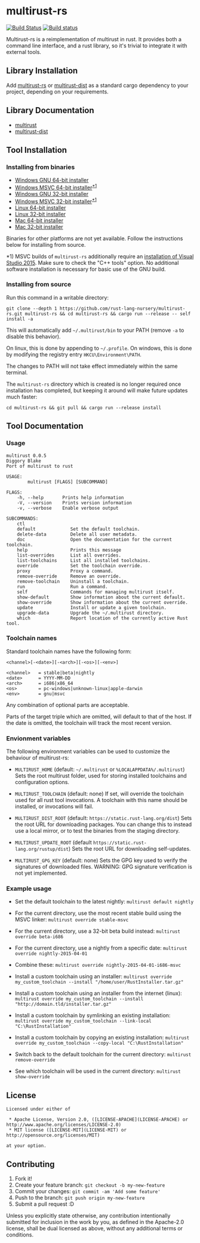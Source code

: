 # multirust-rs

[![Build Status](https://travis-ci.org/rust-lang-nursery/multirust-rs.svg?branch=master)](https://travis-ci.org/rust-lang-nursery/multirust-rs)
[![Build status](https://ci.appveyor.com/api/projects/status/vyiu5qfallpo0n6c/branch/master?svg=true)](https://ci.appveyor.com/project/brson/multirust-rs/branch/master)

Multirust-rs is a reimplementation of multirust in rust. It provides both a command line interface, and a rust library, so it's trivial to integrate it with external tools.

## Library Installation

Add [multirust-rs](https://crates.io/crates/multirust-rs) or [multirust-dist](https://crates.io/crates/multirust-dist) as a standard cargo dependency to your project, depending on your requirements.

## Library Documentation

- [multirust](http://diggsey.github.io/multirust-rs/multirust/index.html)
- [multirust-dist](http://diggsey.github.io/multirust-rs/multirust_dist/index.html)


## Tool Installation

### Installing from binaries

- [Windows GNU 64-bit installer](https://github.com/rust-lang-nursery/multirust-rs-binaries/raw/master/x86_64-pc-windows-gnu/multirust-setup.exe)
- [Windows MSVC 64-bit installer](https://github.com/rust-lang-nursery/multirust-rs-binaries/raw/master/x86_64-pc-windows-msvc/multirust-setup.exe)<sup>[\*1](#vs2015)</sup>
- [Windows GNU 32-bit installer](https://github.com/rust-lang-nursery/multirust-rs-binaries/raw/master/i686-pc-windows-gnu/multirust-setup.exe)
- [Windows MSVC 32-bit installer](https://github.com/rust-lang-nursery/multirust-rs-binaries/raw/master/i686-pc-windows-msvc/multirust-setup.exe)<sup>[\*1](#vs2015)</sup>
- [Linux 64-bit installer](https://github.com/rust-lang-nursery/multirust-rs-binaries/raw/master/x86_64-unknown-linux-gnu/multirust-setup)
- [Linux 32-bit installer](https://github.com/rust-lang-nursery/multirust-rs-binaries/raw/master/i686-unknown-linux-gnu/multirust-setup)
- [Mac 64-bit installer](https://github.com/rust-lang-nursery/multirust-rs-binaries/raw/master/x86_64-apple-darwin/multirust-setup)
- [Mac 32-bit installer](https://github.com/rust-lang-nursery/multirust-rs-binaries/raw/master/i686-apple-darwin/multirust-setup)

Binaries for other platforms are not yet available. Follow the instructions below for installing from source.

<a name="vs2015">\*1)</a> MSVC builds of `multirust-rs` additionally require an [installation of Visual Studio 2015](https://www.visualstudio.com/downloads). Make sure to check the "C++ tools" option. No additional software installation is necessary for basic use of the GNU build.

### Installing from source

Run this command in a writable directory:
```
git clone --depth 1 https://github.com/rust-lang-nursery/multirust-rs.git multirust-rs && cd multirust-rs && cargo run --release -- self install -a
```

This will automatically add `~/.multirust/bin` to your PATH (remove `-a` to disable this behavior).

On linux, this is done by appending to `~/.profile`.
On windows, this is done by modifying the registry entry `HKCU\Environment\PATH`.

The changes to PATH will not take effect immediately within the same terminal.

The `multirust-rs` directory which is created is no longer required once installation has completed, but keeping it around will make future updates much faster:

```
cd multirust-rs && git pull && cargo run --release install
```


## Tool Documentation

### Usage

```
multirust 0.0.5
Diggory Blake
Port of multirust to rust

USAGE:
        multirust [FLAGS] [SUBCOMMAND]

FLAGS:
    -h, --help       Prints help information
    -V, --version    Prints version information
    -v, --verbose    Enable verbose output

SUBCOMMANDS:
    ctl
    default             Set the default toolchain.
    delete-data         Delete all user metadata.
    doc                 Open the documentation for the current toolchain.
    help                Prints this message
    list-overrides      List all overrides.
    list-toolchains     List all installed toolchains.
    override            Set the toolchain override.
    proxy               Proxy a command.
    remove-override     Remove an override.
    remove-toolchain    Uninstall a toolchain.
    run                 Run a command.
    self                Commands for managing multirust itself.
    show-default        Show information about the current default.
    show-override       Show information about the current override.
    update              Install or update a given toolchain.
    upgrade-data        Upgrade the ~/.multirust directory.
    which               Report location of the currently active Rust tool.
```

### Toolchain names

Standard toolchain names have the following form:
```
<channel>[-<date>][-<arch>][-<os>][-<env>]

<channel>	= stable|beta|nightly
<date>		= YYYY-MM-DD
<arch>		= i686|x86_64
<os>		= pc-windows|unknown-linux|apple-darwin
<env>		= gnu|msvc
```

Any combination of optional parts are acceptable.

Parts of the target triple which are omitted, will default to that of the host.
If the date is omitted, the toolchain will track the most recent version.

### Envionment variables

The following environment variables can be used to customize the behaviour of
multirust-rs:

- `MULTIRUST_HOME` (default: `~/.multirust` or `%LOCALAPPDATA%/.multirust`)
	Sets the root multirust folder, used for storing installed toolchains and configuration
	options.

- `MULTIRUST_TOOLCHAIN` (default: none)
	If set, will override the toolchain used for all rust tool invocations. A toolchain
	with this name should be installed, or invocations will fail.

- `MULTIRUST_DIST_ROOT` (default: `https://static.rust-lang.org/dist`)
	Sets the root URL for downloading packages. You can change this to instead use
	a local mirror, or to test the binaries from the staging directory.

- `MULTIRUST_UPDATE_ROOT` (default `https://static.rust-lang.org/rustup/dist`)
        Sets the root URL for downloading self-updates.

- `MULTIRUST_GPG_KEY` (default: none)
	Sets the GPG key used to verify the signatures of downloaded files.
	WARNING: GPG signature verification is not yet implemented.


### Example usage

- Set the default toolchain to the latest nightly:
	`multirust default nightly`

- For the current directory, use the most recent stable build using the MSVC linker:
	`multirust override stable-msvc`

- For the current directory, use a 32-bit beta build instead:
	`multirust override beta-i686`

- For the current directory, use a nightly from a specific date:
	`multirust override nightly-2015-04-01`

- Combine these:
	`multirust override nightly-2015-04-01-i686-msvc`

- Install a custom toolchain using an installer:
	`multirust override my_custom_toolchain --install "/home/user/RustInstaller.tar.gz"`

- Install a custom toolchain using an installer from the internet (linux):
	`multirust override my_custom_toolchain --install "http://domain.tld/installer.tar.gz"`

- Install a custom toolchain by symlinking an existing installation:
	`multirust override my_custom_toolchain --link-local "C:\RustInstallation"`

- Install a custom toolchain by copying an existing installation:
	`multirust override my_custom_toolchain --copy-local "C:\RustInstallation"`

- Switch back to the default toolchain for the current directory:
	`multirust remove-override`

- See which toolchain will be used in the current directory:
	`multirust show-override`


## License

    Licensed under either of

     * Apache License, Version 2.0, ([LICENSE-APACHE](LICENSE-APACHE) or http://www.apache.org/licenses/LICENSE-2.0)
     * MIT license ([LICENSE-MIT](LICENSE-MIT) or http://opensource.org/licenses/MIT)

    at your option.


## Contributing

1. Fork it!
2. Create your feature branch: `git checkout -b my-new-feature`
3. Commit your changes: `git commit -am 'Add some feature'`
4. Push to the branch: `git push origin my-new-feature`
5. Submit a pull request :D

Unless you explicitly state otherwise, any contribution intentionally submitted
for inclusion in the work by you, as defined in the Apache-2.0 license, shall be dual licensed as above, without any
additional terms or conditions.
